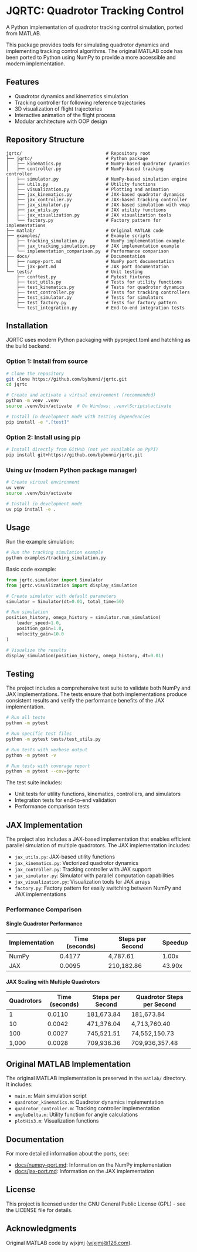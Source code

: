 # JQRTC: Quadrotor Tracking Control

A Python implementation of quadrotor tracking control simulation, ported from MATLAB.

This package provides tools for simulating quadrotor dynamics and implementing tracking control algorithms. The original MATLAB code has been ported to Python using NumPy to provide a more accessible and modern implementation.

## Features

- Quadrotor dynamics and kinematics simulation
- Tracking controller for following reference trajectories
- 3D visualization of flight trajectories
- Interactive animation of the flight process
- Modular architecture with OOP design

## Repository Structure

```
jqrtc/                                # Repository root
├── jqrtc/                            # Python package
│   ├── kinematics.py                 # NumPy-based quadrotor dynamics
│   ├── controller.py                 # NumPy-based tracking controller
│   ├── simulator.py                  # NumPy-based simulation engine
│   ├── utils.py                      # Utility functions
│   ├── visualization.py              # Plotting and animation
│   ├── jax_kinematics.py             # JAX-based quadrotor dynamics
│   ├── jax_controller.py             # JAX-based tracking controller
│   ├── jax_simulator.py              # JAX-based simulation with vmap
│   ├── jax_utils.py                  # JAX utility functions
│   ├── jax_visualization.py          # JAX visualization tools
│   └── factory.py                    # Factory pattern for implementations
├── matlab/                           # Original MATLAB code
├── examples/                         # Example scripts
│   ├── tracking_simulation.py        # NumPy implementation example
│   ├── jax_tracking_simulation.py    # JAX implementation example
│   └── implementation_comparison.py  # Performance comparison
├── docs/                             # Documentation
│   ├── numpy-port.md                 # NumPy port documentation
│   └── jax-port.md                   # JAX port documentation
└── tests/                            # Unit testing
    ├── conftest.py                   # Pytest fixtures
    ├── test_utils.py                 # Tests for utility functions
    ├── test_kinematics.py            # Tests for quadrotor dynamics
    ├── test_controller.py            # Tests for tracking controllers
    ├── test_simulator.py             # Tests for simulators
    ├── test_factory.py               # Tests for factory pattern
    └── test_integration.py           # End-to-end integration tests
```

## Installation

JQRTC uses modern Python packaging with pyproject.toml and hatchling as the build backend.

### Option 1: Install from source

```bash
# Clone the repository
git clone https://github.com/bybunni/jqrtc.git
cd jqrtc

# Create and activate a virtual environment (recommended)
python -m venv .venv
source .venv/bin/activate  # On Windows: .venv\Scripts\activate

# Install in development mode with testing dependencies
pip install -e ".[test]"
```

### Option 2: Install using pip

```bash
# Install directly from GitHub (not yet available on PyPI)
pip install git+https://github.com/bybunni/jqrtc.git
```

### Using uv (modern Python package manager)

```bash
# Create virtual environment
uv venv
source .venv/bin/activate

# Install in development mode
uv pip install -e .
```

## Usage

Run the example simulation:

```bash
# Run the tracking simulation example
python examples/tracking_simulation.py
```

Basic code example:

```python
from jqrtc.simulator import Simulator
from jqrtc.visualization import display_simulation

# Create simulator with default parameters
simulator = Simulator(dt=0.01, total_time=50)

# Run simulation
position_history, omega_history = simulator.run_simulation(
    leader_speed=1.0,
    position_gain=1.0,
    velocity_gain=10.0
)

# Visualize the results
display_simulation(position_history, omega_history, dt=0.01)
```

## Testing

The project includes a comprehensive test suite to validate both NumPy and JAX implementations. The tests ensure that both implementations produce consistent results and verify the performance benefits of the JAX implementation.

```bash
# Run all tests
python -m pytest

# Run specific test files
python -m pytest tests/test_utils.py

# Run tests with verbose output
python -m pytest -v

# Run tests with coverage report
python -m pytest --cov=jqrtc
```

The test suite includes:
- Unit tests for utility functions, kinematics, controllers, and simulators
- Integration tests for end-to-end validation
- Performance comparison tests

## JAX Implementation

The project also includes a JAX-based implementation that enables efficient parallel simulation of multiple quadrotors. The JAX implementation includes:

- `jax_utils.py`: JAX-based utility functions
- `jax_kinematics.py`: Vectorized quadrotor dynamics
- `jax_controller.py`: Tracking controller with JAX support
- `jax_simulator.py`: Simulator with parallel computation capabilities
- `jax_visualization.py`: Visualization tools for JAX arrays
- `factory.py`: Factory pattern for easily switching between NumPy and JAX implementations

### Performance Comparison

#### Single Quadrotor Performance

| Implementation | Time (seconds) | Steps per Second | Speedup |
|----------------|-----------------|------------------|----------|
| NumPy | 0.4177 | 4,787.61 | 1.00x |
| JAX | 0.0095 | 210,182.86 | 43.90x |

#### JAX Scaling with Multiple Quadrotors

| Quadrotors | Time (seconds) | Steps per Second | Quadrotor Steps per Second |
|------------|----------------|------------------|----------------------------|
| 1 | 0.0110 | 181,673.84 | 181,673.84 |
| 10 | 0.0042 | 471,376.04 | 4,713,760.40 |
| 100 | 0.0027 | 745,521.51 | 74,552,150.73 |
| 1,000 | 0.0028 | 709,936.36 | 709,936,357.48 |

## Original MATLAB Implementation

The original MATLAB implementation is preserved in the `matlab/` directory. It includes:

- `main.m`: Main simulation script
- `quadrotor_kinematics.m`: Quadrotor dynamics implementation
- `quadrotor_controller.m`: Tracking controller implementation
- `angleDelta.m`: Utility function for angle calculations
- `plotHis3.m`: Visualization functions

## Documentation

For more detailed information about the ports, see:
- [docs/numpy-port.md](docs/numpy-port.md): Information on the NumPy implementation
- [docs/jax-port.md](docs/jax-port.md): Information on the JAX implementation

## License

This project is licensed under the GNU General Public License (GPL) - see the LICENSE file for details.

## Acknowledgments

Original MATLAB code by wjxjmj (wjxjmj@126.com).
